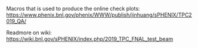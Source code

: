 Macros that is used to produce the online check plots: https://www.phenix.bnl.gov/phenix/WWW/publish/jinhuang/sPHENIX/TPC2019_QA/

Readmore on wiki: https://wiki.bnl.gov/sPHENIX/index.php/2019_TPC_FNAL_test_beam